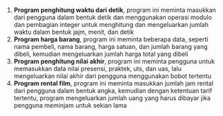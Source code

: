 1. **Program penghitung waktu dari detik**, program ini meminta masukkan dari
   pengguna dalam bentuk detik dan menggunakan operasi modulo dan pembagian
   integer untuk menghitung dan mengeluarkan jumlah waktu dalam bentuk jajm,
   menit, dan detik
2. **Program harga barang**, program ini meminta beberapa data, seperti nama
   pembeli, nama barang, harga satuan, dan jumlah barang yang dibeli, kemudian
   mengeluarkan jumlah harga total yang dibeli
3. **Program penghitung nilai akhir**, program ini meminta pengguna untuk
   memasukkan data nilai presensi, praktek, uts, dan uas, lalu mengeluarkan
   nilai akhir dari pengguna menggunakan bobot tertentu
4. **Program rental film**, program ini meminta masukkan jumlah jam rental dari
   pengguna dalam bentuk angka, kemudian dengan ketentuan tarif tertentu,
   program mengeluarkan jumlah uang yang harus dibayar jika pengguna meminjam
   untuk sekian lama

